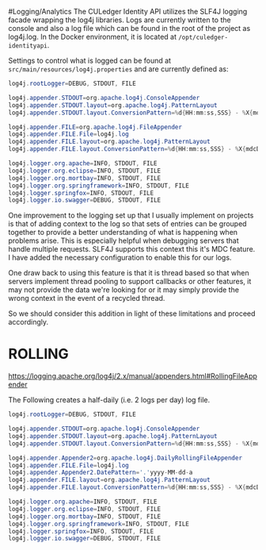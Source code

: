 #Logging/Analytics
The CULedger Identity API utilizes the SLF4J logging facade wrapping the log4j libraries.
Logs are currently written to the console and also a log file which can be found in the root of the project as log4j.log.  In the Docker environment, it is located at `/opt/culedger-identityapi`.

Settings to control what is logged can be found at `src/main/resources/log4j.properties` and are currently defined as: 

```java
log4j.rootLogger=DEBUG, STDOUT, FILE

log4j.appender.STDOUT=org.apache.log4j.ConsoleAppender
log4j.appender.STDOUT.layout=org.apache.log4j.PatternLayout
log4j.appender.STDOUT.layout.ConversionPattern=%d{HH:mm:ss,SSS} - %X{mdcData} %5p [%c] - %m%n

log4j.appender.FILE=org.apache.log4j.FileAppender
log4j.appender.FILE.File=log4j.log
log4j.appender.FILE.layout=org.apache.log4j.PatternLayout
log4j.appender.FILE.layout.ConversionPattern=%d{HH:mm:ss,SSS} - %X{mdcData} %5p [%c] - %m%n

log4j.logger.org.apache=INFO, STDOUT, FILE
log4j.logger.org.eclipse=INFO, STDOUT, FILE
log4j.logger.org.mortbay=INFO, STDOUT, FILE
log4j.logger.org.springframework=INFO, STDOUT, FILE
log4j.logger.springfox=INFO, STDOUT, FILE
log4j.logger.io.swagger=DEBUG, STDOUT, FILE
```

One improvement to the logging set up that I usually implement on projects is that of adding context to the log so that sets of entries can be grouped together to provide a better understanding of what is happening when problems arise.  This is especially helpful when debugging servers that handle multiple requests.  SLF4J supports this context this it's MDC feature.  I have added the necessary configuration to enable this for our logs.  

One draw back to using this feature is that it is thread based so that when servers implement thread pooling to support callbacks or other features, it may not provide the data we're looking for or it may simply provide the wrong context in the event of a recycled thread.

So we should consider this addition in light of these limitations and proceed accordingly.


# ROLLING 
https://logging.apache.org/log4j/2.x/manual/appenders.html#RollingFileAppender

The Following creates a half-daily (i.e. 2 logs per day) log file. 

```java
log4j.rootLogger=DEBUG, STDOUT, FILE

log4j.appender.STDOUT=org.apache.log4j.ConsoleAppender
log4j.appender.STDOUT.layout=org.apache.log4j.PatternLayout
log4j.appender.STDOUT.layout.ConversionPattern=%d{HH:mm:ss,SSS} - %X{mdcData} %5p [%c] - %m%n

log4j.appender.Appender2=org.apache.log4j.DailyRollingFileAppender
log4j.appender.FILE.File=log4j.log
log4j.appender.Appender2.DatePattern='.'yyyy-MM-dd-a
log4j.appender.FILE.layout=org.apache.log4j.PatternLayout
log4j.appender.FILE.layout.ConversionPattern=%d{HH:mm:ss,SSS} - %X{mdcData} %5p [%c] - %m%n

log4j.logger.org.apache=INFO, STDOUT, FILE
log4j.logger.org.eclipse=INFO, STDOUT, FILE
log4j.logger.org.mortbay=INFO, STDOUT, FILE
log4j.logger.org.springframework=INFO, STDOUT, FILE
log4j.logger.springfox=INFO, STDOUT, FILE
log4j.logger.io.swagger=DEBUG, STDOUT, FILE
```

